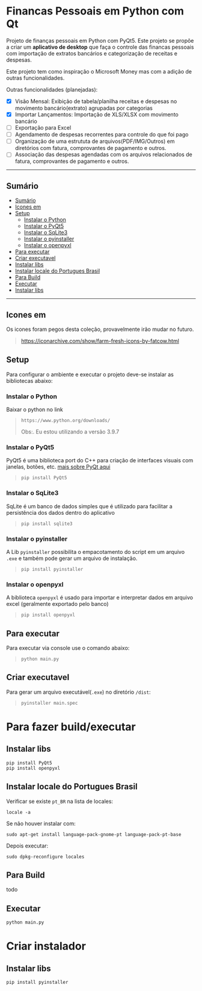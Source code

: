 # Financas Pessoais em Python com Qt

Projeto de finanças pessoais em Python com PyQt5.
Este projeto se propõe a criar um **aplicativo de desktop** que faça o controle das financas pessoais com importação de extratos bancários e categorização de receitas e despesas. 

Este projeto tem como inspiração o Microsoft Money mas com a adição de outras funcionalidades.

Outras funcionalidades (planejadas):

- [x] Visão Mensal: Exibição de tabela/planilha receitas e despesas no movimento bancário(extrato) agrupadas por categorias 
- [x] Importar Lançamentos: Importação de XLS/XLSX com movimento bancário
- [ ] Exportação para Excel
- [ ] Agendamento de despesas recorrentes para controle do que foi pago
- [ ] Organização de uma estrututa de arquivos(PDF/IMG/Outros) em diretórios com fatura, comprovantes de pagamento e outros.
- [ ] Associação das despesas agendadas com os arquivos relacionados de fatura, comprovantes de pagamento e outros.

---

## <a name='Sumrio'></a>Sumário
<!-- vscode-markdown-toc -->
* [Sumário](#Sumrio)
* [Icones em](#Iconesem)
* [Setup](#Setup)
	* [Instalar o Python](#InstalaroPython)
	* [Instalar o PyQt5](#InstalaroPyQt5)
	* [Instalar o SqLite3](#InstalaroSqLite3)
	* [Instalar o pyinstaller](#Instalaropyinstaller)
	* [Instalar o openpyxl](#Instalaroopenpyxl)
* [Para executar](#Paraexecutar)
* [Criar executavel](#Criarexecutavel)
* [Instalar libs](#Instalarlibs)
* [Instalar locale do Portugues Brasil](#InstalarlocaledoPortuguesBrasil)
* [Para Build](#ParaBuild)
* [Executar](#Executar)
* [Instalar libs](#Instalarlibs-1)

<!-- vscode-markdown-toc-config
	numbering=false
	autoSave=true
	/vscode-markdown-toc-config -->
<!-- /vscode-markdown-toc -->

---

## <a name='Iconesem'></a>Icones em
Os icones foram pegos desta coleção, provavelmente irão mudar no futuro.
> https://iconarchive.com/show/farm-fresh-icons-by-fatcow.html

## <a name='Setup'></a>Setup
Para configurar o ambiente e executar o projeto deve-se instalar as bibliotecas abaixo:

### <a name='InstalaroPython'></a>Instalar o Python
Baixar o python no link
> `https://www.python.org/downloads/`
> 
> Obs:. Eu estou utilizando a versão 3.9.7 

### <a name='InstalaroPyQt5'></a>Instalar o PyQt5
PyQt5 é uma biblioteca port do C++ para criação de interfaces visuais com janelas, botões, etc.
[mais sobre PyQt aqui](https://realpython.com/python-pyqt-gui-calculator/#understanding-pyqt) 
> 
> `pip install PyQt5`

### <a name='InstalaroSqLite3'></a>Instalar o SqLite3
SqLite é um banco de dados simples que é utilizado para facilitar a persistência dos dados dentro do aplicativo
> 
> `pip install sqlite3`

### <a name='Instalaropyinstaller'></a>Instalar o pyinstaller
A Lib `pyinstaller` possibilita o empacotamento do script em um arquivo `.exe` e também pode gerar um arquivo de instalação.
>
> `pip install pyinstaller`
 
### <a name='Instalaroopenpyxl'></a>Instalar o openpyxl
A biblioteca `openpyxl` é usado para importar e interpretar dados em arquivo excel (geralmente exportado pelo banco)
>
> `pip install openpyxl`

## <a name='Paraexecutar'></a>Para executar
Para executar via console use o comando abaixo:

> `python main.py`
 
## <a name='Criarexecutavel'></a>Criar executavel
Para gerar um arquivo executável(`.exe`) no diretório `/dist`:
>`pyinstaller main.spec`

# Para fazer build/executar

## <a name='Instalarlibs'></a>Instalar libs
```
pip install PyQt5
pip install openpyxl
```
## <a name='InstalarlocaledoPortuguesBrasil'></a>Instalar locale do Portugues Brasil

Verificar se existe ```pt_BR``` na lista de locales:
```
locale -a
```
Se não houver instalar com:
```
sudo apt-get install language-pack-gnome-pt language-pack-pt-base
```
Depois executar:
```
sudo dpkg-reconfigure locales
```
## <a name='ParaBuild'></a>Para Build
todo

## <a name='Executar'></a>Executar
```
python main.py
```

# Criar instalador
## <a name='Instalarlibs-1'></a>Instalar libs
```
pip install pyinstaller
```